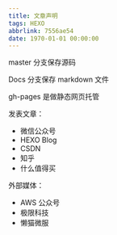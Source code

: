```yaml
---
title: 文章声明
tags: HEXO
abbrlink: 7556ae54
date: 1970-01-01 00:00:00
---
```


master 分支保存源码

Docs 分支保存 markdown 文件

gh-pages 是做静态网页托管

发表文章：

- 微信公众号
- HEXO Blog
- CSDN
- 知乎
- 什么值得买

外部媒体：

- AWS 公众号
- 极限科技
- 懒猫微服
